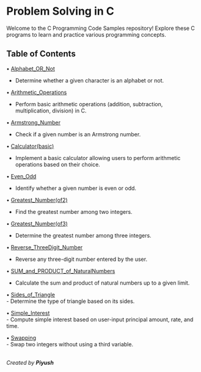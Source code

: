 # Problem Solving in C 
Welcome to the C Programming Code Samples repository! Explore these C programs to learn and practice various programming concepts.

## Table of Contents

• [Alphabet_OR_Not](codes/Alphabet_OR_Not.c)
   - Determine whether a given character is an alphabet or not.

• [Arithmetic_Operations](codes/Arithmatic_Operations.c)
   - Perform basic arithmetic operations (addition, subtraction, multiplication, division) in C.

• [Armstrong_Number](codes/Armstrong_Number.c)
   - Check if a given number is an Armstrong number.

• [Calculator(basic)](codes/Calculator(basic).c)
   - Implement a basic calculator allowing users to perform arithmetic operations based on their choice.

• [Even_Odd](codes/Even_Odd.c)
   - Identify whether a given number is even or odd.

• [Greatest_Number(of2)](codes/Greatest_Number(of2).c)
   - Find the greatest number among two integers.

• [Greatest_Number(of3)](codes/Greatest_Number(of3).c)
   - Determine the greatest number among three integers.

• [Reverse_ThreeDigit_Number](codes/Reverse_ThreeDigit_Number.c)
   - Reverse any three-digit number entered by the user.

• [SUM_and_PRODUCT_of_NaturalNumbers](codes/SUM_and_PRODUCT_of_NaturalNumbers.c)
   - Calculate the sum and product of natural numbers up to a given limit.

• [Sides_of_Triangle](codes/Sides_of_Triangle.c)<br>
    - Determine the type of triangle based on its sides.

• [Simple_Interest](codes/Simple_Interest.c)<br>
    - Compute simple interest based on user-input principal amount, rate, and time.

• [Swapping](codes/Swapping.c)<br>
    - Swap two integers without using a third variable.

<br>
<i>Created by <b>Piyush</b></i>
